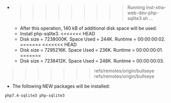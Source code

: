 * >>>>>>>>> Running inst-xtra-web-dev-php-sqlite3.sh ...
  * After this operation, 140 kB of additional disk space will be used.
  * Install php-sqlite3.
<<<<<<< HEAD
  * Disk size = 7238000K. Space Used = 244K. Runtime = 00:00:00:02.
=======
<<<<<<< HEAD
  * Disk size = 7295216K. Space Used = 236K. Runtime = 00:00:00:01.
=======
  * Disk size = 7238412K. Space Used = 248K. Runtime = 00:00:00:03.
>>>>>>> refs/remotes/origin/bullseye
>>>>>>> refs/remotes/origin/bullseye
  * The following NEW packages will be installed:
  ```bash
php7.4-sqlite3 php-sqlite3
  ```
